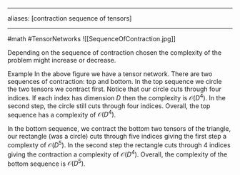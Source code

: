---
aliases: [contraction sequence of tensors]
___

#math 
#TensorNetworks 
![[SequenceOfContraction.jpg]]

Depending on the sequence of contraction chosen the complexity of the problem might increase or decrease. 

Example
In the above figure we have a tensor network. There are two sequences of contraction: top and bottom. In the top sequence we circle the two tensors we contract first. Notice that our circle cuts through four indices. If each index has dimension $D$ then the complexity is $\mathcal{O}(D^4)$. In the second step, the circle still cuts through four indices. Overall, the top sequence has a complexity of $\mathcal{O}(D^4)$. 

In the bottom sequence, we contract the bottom two tensors of the triangle, our rectangle (was a circle) cuts through five indices giving the first step a complexty of $\mathcal{O}(D^5)$. In the second step the rectangle cuts through 4 indices giving the contraction a complexity of $\mathcal{O}(D^4)$. Overall, the complexity of the bottom sequence is $\mathcal{O}(D^5)$.